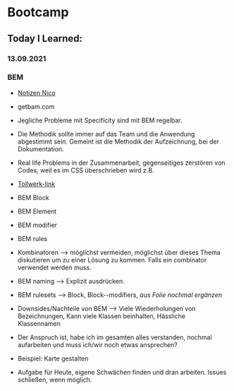 # Bootcamp
## Today I Learned:
### 13.09.2021

### BEM
- [Notizen Nico](notes/2021-09-13.md)
- getbam.com
- Jegliche Probleme mit Specificity sind mit BEM regelbar.
- Die Methodik sollte immer auf das Team und die Anwendung abgestimmt sein. Gemeint ist die Methodik der Aufzeichnung, bei der Dokumentation.
- Real life Problems in der Zusammenarbeit, gegenseitiges zerstören von Codes, weil es im CSS überschrieben wird z.B.
- [Tollwerk-link](https://tollwerk.de/)
- BEM Block
- BEM Element
- BEM modifier
- BEM rules
- Kombinatoren --> möglichst vermeiden, möglichst über dieses Thema diskutieren um zu einer Lösung zu kommen. Falls ein combinator verwendet werden muss.
- BEM naming --> Explizit ausdrücken.
- BEM rulesets --> Block, Block--modifiers, *aus Folie nochmal ergänzen*
- Downsides/Nachteile von BEM --> Viele Wiederholungen von Bezeichnungen, Kann viele Klassen beinhalten, Hässliche Klassennamen

- Der Anspruch ist, habe ich im gesamten alles verstanden, nochmal aufarbeiten und muss ich/wir noch etwas ansprechen?
- Beispiel: Karte gestalten
- Aufgabe für Heute, eigene Schwächen finden und dran arbeiten. Issues schließen, wenn möglich.
